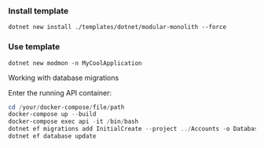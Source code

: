 ### Install template

```
dotnet new install ./templates/dotnet/modular-monolith --force
```

### Use template

```
dotnet new modmon -n MyCoolApplication
```

Working with database migrations

Enter the running API container:

```powershell
cd /your/docker-compose/file/path
docker-compose up --build
docker-compose exec api -it /bin/bash
dotnet ef migrations add InitialCreate --project ../Accounts -o Database/Migrations
dotnet ef database update
```
